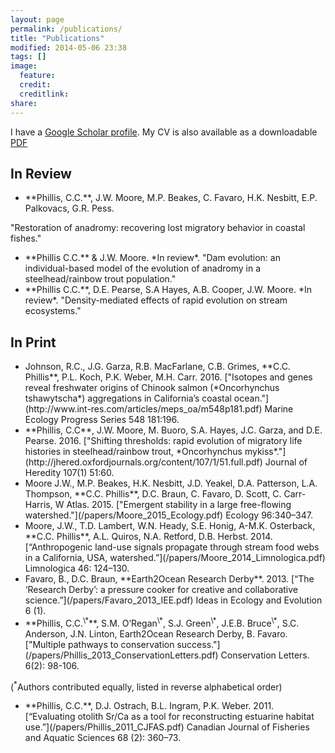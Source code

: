 ```yaml
---
layout: page
permalink: /publications/
title: "Publications"
modified: 2014-05-06 23:38
tags: []
image:
  feature: 
  credit: 
  creditlink: 
share: 
---
```

<script type='text/javascript' src='https://d1bxh8uas1mnw7.cloudfront.net/assets/embed.js'></script>

I have a [Google Scholar profile](http://scholar.google.com/citations?user=ViFKk7QAAAAJ&hl=en). My CV is also available as a downloadable [PDF](/papers/CoreyCV.pdf)

## In Review ##

- <!--<div data-badge-type="1" data-doi="NULL" data-hide-no-mentions="true" class="altmetric-embed"></div>-->**Phillis, C.C.**, J.W. Moore, M.P. Beakes, C. Favaro, H.K. Nesbitt, E.P. Palkovacs, G.R. Pess. 
"Restoration of anadromy: recovering lost migratory behavior in coastal fishes."

- <!--<div data-badge-type="1" data-doi="NULL" data-hide-no-mentions="true" class="altmetric-embed"></div>-->**Phillis C.C.** & J.W. Moore. *In review*. "Dam evolution: an individual-based model of the evolution of anadromy in a steelhead/rainbow trout population."

- <!--<div data-badge-type="1" data-doi="NULL" data-hide-no-mentions="true" class="altmetric-embed"></div>-->**Phillis C.C.**, D.E. Pearse, S.A Hayes, A.B. Cooper, J.W. Moore. *In review*. "Density-mediated effects of rapid evolution on stream ecosystems." 



## In Print ##

- <div data-badge-type="1" data-doi="10.3354/meps11623" data-hide-no-mentions="true" class="altmetric-embed"></div> Johnson, R.C., J.G. Garza, R.B. MacFarlane, C.B. Grimes, **C.C. Phillis**, P.L. Koch, P.K. Weber, M.H. Carr. 2016. ["Isotopes and genes reveal freshwater origins of Chinook salmon (*Oncorhynchus tshawytscha*) aggregations in California’s coastal ocean."](http://www.int-res.com/articles/meps_oa/m548p181.pdf) Marine Ecology Progress Series 548 181:196.

- <div data-badge-type="1" data-doi="10.1093/jhered/esv085" data-hide-no-mentions="true" class="altmetric-embed"></div>**Phillis, C.C**, J.W. Moore, M. Buoro, S.A. Hayes, J.C. Garza, and D.E. Pearse. 2016. ["Shifting thresholds: rapid evolution of migratory life histories in steelhead/rainbow trout, *Oncorhynchus mykiss*."](http://jhered.oxfordjournals.org/content/107/1/51.full.pdf) Journal of Heredity 107(1) 51:60. 

- <div data-badge-type="1" data-doi="10.1890/14-0326.1" data-hide-no-mentions="true" class="altmetric-embed"></div>Moore J.W., M.P. Beakes, H.K. Nesbitt, J.D. Yeakel, D.A. Patterson, L.A. Thompson, **C.C. Phillis**, D.C. Braun, C. Favaro, D. Scott, C. Carr-Harris, W Atlas. 2015. ["Emergent stability in a large free-flowing watershed."](/papers/Moore_2015_Ecology.pdf) Ecology 96:340–347. 

- <div data-badge-type="1" data-doi="10.1016/j.limno.2014.01.005" data-hide-no-mentions="true" class="altmetric-embed"></div>Moore, J.W., T.D. Lambert, W.N. Heady, S.E. Honig, A-M.K. Osterback, **C.C. Phillis**, A.L. Quiros, N.A. Retford, D.B. Herbst. 2014. [“Anthropogenic land-use signals propagate through stream food webs in a California, USA, watershed.”](/papers/Moore_2014_Limnologica.pdf) Limnologica 46: 124–130. 

- <div data-badge-type="1" data-doi="10.4033/iee.2013.6.9.n" data-hide-no-mentions="true" class="altmetric-embed"></div>Favaro, B., D.C. Braun, **Earth2Ocean Research Derby**. 2013. [“The ‘Research Derby’: a pressure cooker for creative and collaborative science.”](/papers/Favaro_2013_IEE.pdf) Ideas in Ecology and Evolution 6 (1). 

- <div data-badge-type="1" data-doi="10.1111/j.1755-263X.2012.00294.x." data-hide-no-mentions="true" class="altmetric-embed"></div>**Phillis, C.C.<sup>\*</sup>**, S.M. O’Regan<sup>\*</sup>, S.J. Green<sup>\*</sup>, J.E.B. Bruce<sup>\*</sup>, S.C. Anderson, J.N. Linton, Earth2Ocean Research Derby, B. Favaro. ["Multiple pathways to conservation success."](/papers/Phillis_2013_ConservationLetters.pdf) Conservation Letters. 6(2): 98-106.    
(<sup>\*</sup>Authors contributed equally, listed in reverse alphabetical order)

- <div data-badge-type="1" data-doi="10.1139/F10-152" data-hide-no-mentions="true" class="altmetric-embed"></div>**Phillis, C.C.**, D.J. Ostrach, B.L. Ingram, P.K. Weber. 2011. [“Evaluating otolith Sr/Ca as a tool for reconstructing estuarine habitat use.”](/papers/Phillis_2011_CJFAS.pdf) Canadian Journal of Fisheries and Aquatic Sciences 68 (2): 360–73. 


